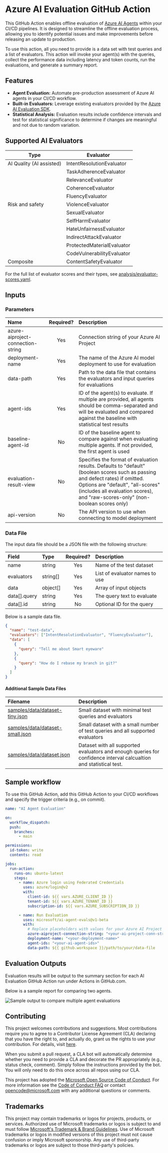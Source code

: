 # Azure AI Evaluation GitHub Action

This GitHub Action enables offline evaluation of [Azure AI Agents](https://learn.microsoft.com/en-us/azure/ai-services/agents/) within your CI/CD pipelines. It is designed to streamline the offline evaluation process, allowing you to identify potential issues and make improvements before releasing an update to production.

To use this action, all you need to provide is a data set with test queries and a list of evaluators. This action will invoke your agent(s) with the queries, collect the performance data including latency and token counts, run the evaluations, and generate a summary report.

## Features

- **Agent Evaluation:** Automate pre-production assessment of Azure AI agents in your CI/CD workflow.
- **Built-in Evaluators:** Leverage existing evaluators provided by the [Azure AI Evaluation SDK](https://learn.microsoft.com/en-us/azure/ai-studio/how-to/develop/evaluate-sdk).
- **Statistical Analysis:** Evaluation results include confidence intervals and test for statistical significance to determine if changes are meaningful and not due to random variation.

## Supported AI Evaluators

| Type                     | Evaluator                  |
| ------------------------ | -------------------------- |
| AI Quality (AI assisted) | IntentResolutionEvaluator  |
|                          | TaskAdherenceEvaluator     |
|                          | RelevanceEvaluator         |
|                          | CoherenceEvaluator         |
|                          | FluencyEvaluator           |
| Risk and safety          | ViolenceEvaluator          |
|                          | SexualEvaluator            |
|                          | SelfHarmEvaluator          |
|                          | HateUnfairnessEvaluator    |
|                          | IndirectAttackEvaluator    |
|                          | ProtectedMaterialEvaluator |
|                          | CodeVulnerabilityEvaluator |
| Composite                | ContentSafetyEvaluator     |

For the full list of evaluator scores and their types, see [analysis/evaluator-scores.yaml](analysis/evaluator-scores.yaml).

## Inputs

### Parameters

| Name                              | Required? | Description                                                                                                                                                                                                                                           |
| :-------------------------------- | :-------: | :---------------------------------------------------------------------------------------------------------------------------------------------------------------------------------------------------------------------------------------------------- |
| azure-aiproject-connection-string |    Yes    | Connection string of your Azure AI Project                                                                                                                                                                                                            |
| deployment-name                   |    Yes    | The name of the Azure AI model deployment to use for evaluation                                                                                                                                                                                       |
| data-path                         |    Yes    | Path to the data file that contains the evaluators and input queries for evaluations                                                                                                                                                                  |
| agent-ids                         |    Yes    | ID of the agent(s) to evaluate. If multiple are provided, all agents should be comma-separated and will be evaluated and compared against the baseline with statistical test results                                                                  |
| baseline-agent-id                 |    No     | ID of the baseline agent to compare against when evaluating multiple agents. If not provided, the first agent is used                                                                                                                                 |
| evaluation-result-view            |    No     | Specifies the format of evaluation results. Defaults to "default" (boolean scores such as passing and defect rates) if omitted. Options are "default", "all-scores" (includes all evaluation scores), and "raw-scores-only" (non-boolean scores only) |
| api-version                       |    No     | The API version to use when connecting to model deployment                                                                                                                                                                                            |

### Data File

The input data file should be a JSON file with the following structure:

| Field        | Type     | Required? | Description                    |
| :----------- | :------- | :-------: | :----------------------------- |
| name         | string   | Yes       | Name of the test dataset       |
| evaluators   | string[] | Yes       | List of evaluator names to use |
| data         | object[] | Yes       | Array of input objects         |
| data[].query | string   | Yes       | The query text to evaluate     |
| data[].id    | string   | No        | Optional ID for the query      |

Below is a sample data file.

```JSON
{
  "name": "test-data",
  "evaluators": ["IntentResolutionEvaluator", "FluencyEvaluator"],
  "data": [
    {
      "query": "Tell me about Smart eyeware"
    },
    {
      "query": "How do I rebase my branch in git?"
    }
  ]
}
```

#### Additional Sample Data Files

| Filename                                                           | Description                                                                                                        |
| :----------------------------------------------------------------- | :----------------------------------------------------------------------------------------------------------------- |
| [samples/data/dataset-tiny.json](samples/data/dataset-tiny.json)   | Small dataset with minimal test queries and evaluators                                                             |
| [samples/data/dataset-small.json](samples/data/dataset-small.json) | Small dataset with a small number of test queries and all supported evaluators                                     |
| [samples/data/dataset.json](samples/data/dataset.json)             | Dataset with all supported evaluators and enough queries for confidence interval calcualtion and statistical test. |

## Sample workflow

To use this GitHub Action, add this GitHub Action to your CI/CD workflows and specify the trigger criteria (e.g., on commit).

```yaml
name: "AI Agent Evaluation"

on:
  workflow_dispatch:
  push:
    branches:
      - main

permissions:
  id-token: write
  contents: read

jobs:
  run-action:
    runs-on: ubuntu-latest
    steps:
      - name: Azure login using Federated Credentials
        uses: azure/login@v2
        with:
          client-id: ${{ vars.AZURE_CLIENT_ID }}
          tenant-id: ${{ vars.AZURE_TENANT_ID }}
          subscription-id: ${{ vars.AZURE_SUBSCRIPTION_ID }}

      - name: Run Evaluation
        uses: microsoft/ai-agent-evals@v1-beta
        with:
          # Replace placeholders with values for your Azure AI Project
          azure-aiproject-connection-string: "<your-ai-project-conn-str>"
          deployment-name: "<your-deployment-name>"
          agent-ids: "<your-ai-agent-ids>"
          data-path: ${{ github.workspace }}/path/to/your/data-file
```

## Evaluation Outputs

Evaluation results will be output to the summary section for each AI Evaluation GitHub Action run under Actions in GitHub.com.

Below is a sample report for comparing two agents.

![Sample output to compare multiple agent evaluations](sample-output.png)

## Contributing

This project welcomes contributions and suggestions. Most contributions require you to agree to a
Contributor License Agreement (CLA) declaring that you have the right to, and actually do, grant us
the rights to use your contribution. For details, visit [here](https://cla.opensource.microsoft.com).

When you submit a pull request, a CLA bot will automatically determine whether you need to provide
a CLA and decorate the PR appropriately (e.g., status check, comment). Simply follow the instructions
provided by the bot. You will only need to do this once across all repos using our CLA.

This project has adopted the [Microsoft Open Source Code of Conduct](https://opensource.microsoft.com/codeofconduct/).
For more information see the [Code of Conduct FAQ](https://opensource.microsoft.com/codeofconduct/faq/) or
contact [opencode@microsoft.com](mailto:opencode@microsoft.com) with any additional questions or comments.

## Trademarks

This project may contain trademarks or logos for projects, products, or services. Authorized use of Microsoft
trademarks or logos is subject to and must follow
[Microsoft's Trademark & Brand Guidelines](https://www.microsoft.com/en-us/legal/intellectualproperty/trademarks/usage/general).
Use of Microsoft trademarks or logos in modified versions of this project must not cause confusion or imply Microsoft sponsorship.
Any use of third-party trademarks or logos are subject to those third-party's policies.
